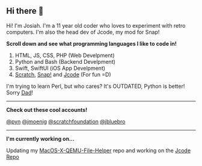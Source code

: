 ## Hi there 👋
Hi! I'm Josiah. I'm a 11 year old coder who loves to experiment with retro computers. I'm also the head dev of Jcode, my mod for Snap!

**Scroll down and see what programming languages I like to code in!**

1. HTML, JS, CSS, PHP (Web Develpment)
2. Python and Bash (Backend Develpment)
3. Swift, SwiftUI (iOS App Develpment)
4. [Scratch](https://scratch.mit.edu), [Snap!](https://snap.berkeley.edu/) and [Jcode](https://jcode-official.neocities.org) (For fun =D)

I'm trying to learn Perl, but who cares? It's OUTDATED, Python is better! Sorry [Dad](https://github.com/pyn)!

-------

**Check out these cool accounts!**

[@pyn](https://github.com/pyn)
[@jmoenig](https://github.com/jmoenig)
[@scratchfoundation](https://github.com/scratchfoundation)
[@jbluebro](https://scratch.mit.edu/users/jbluebro)

-------

**I'm currently working on...**

Updating my [MacOS-X-QEMU-File-Helper](https://github.com/JBlueBird/MacOS-X-QEMU-File-Helper) repo and working on the [Jcode Repo](https://github.com/Jcode-Official/Jcode-2.0)
